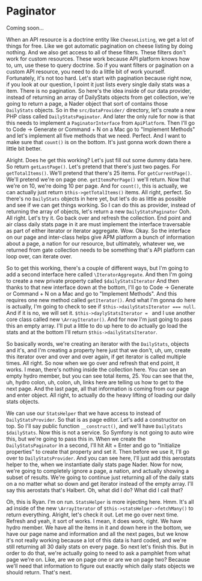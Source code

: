 # Paginator

Coming soon...

When an API resource is a doctrine entity like `CheeseListing`, we get a lot of things
for free. Like we got automatic pagination on cheese listing by doing nothing. And
we also get access to all of these filters. These filters don't work for custom
resources. These work because API platform knows how to, um, use these to query
doctrine. So if you want filters or pagination on a custom API resource, you need to
do a little bit of work yourself. Fortunately, it's not too hard. Let's start with
pagination because right now, if you look at our question, I point it just lists
every single daily stats was a item. There is no pagination. So here's the idea
inside of our data provider, instead of returning an array of DailyStats objects
from get collection, we're going to return a page, a Nader object that sort of
contains those `DailyStats` objects. So in the `src/DataProvider/` directory, let's
create a new PHP class called `DailyStatsPaginator`. And later the only rule for now is
that this needs to implement a `PaginatorInterface` from `ApiPlatform`. Then I'll go
to Code -> Generate or Command + N on a Mac go to "Implement Methods" and let's
implement all five methods that we need. Perfect. And I want to make sure that `count()`
is on the bottom. It's just gonna work down there a little bit better.

Alright. Does he get this working? Let's just fill out some dummy data here. So
return `getLastPage()`. Let's pretend that there's just two pages. For `getTotalItems()`.
We'll pretend that there's 25 items. For `getCurrentPage()`. We'll pretend we're on page
one. `getItemsPerPage()` we'll return. Now that we're on 10, we're doing 10 per page.
And for `count()`, this is actually, we can actually just return `$this->getTotalItems()`
items. All right, perfect. So there's no `DailyStats` objects in here yet, but let's
do as little as possible and see if we can get things working. So I can do this as
provider, instead of returning the array of objects, let's return a new `DailyStatsPaginator`
Ooh. All right. Let's try it. Go back over and refresh the
collection. End point and air class daily stats page in it are must implement the
interface traversable as part of either iterator or iterator aggregate. Wow. Okay. So
the interface on our page and inter-class helps give APM platform a bunch of
information about a page, a nation for our resource, but ultimately, whatever we, we
returned from gate collection needs to be something that's API platform can loop
over, can iterate over.

So to get this working, there's a couple of different ways, but I'm going to add a
second interface here called `\IteratorAggregate`.
And then I'm going to create a new private property called `$dailyStatsIterator` And
then thanks to that new interface down at the bottom, I'll go to Code -> Generate or
Command + N on a Mac and go to "Implement Methods". And this requires one new method
called `getIterator()`. And what I'm gonna do here is actually, I'm going to check to
see if `$this->dailyStatsIterator === null`. And if it is no, we will set it. 
`$this->daylyStatsIterator = ` and I use another core class called new `\ArrayIterator()`. 
And for now I'm just going to pass this an empty array. I'll put a little to do up here to do
actually go load the stats and at the bottom I'll return `$this->dailyStatsIterator`.

So basically words, we're creating an iterator with the `DailyStats`, objects and
it's, and I'm creating a property here just that we don't, uh, um, create this
iterator over and over and over again, if get iterator is called multiple times. All
right. So now when we go over and refresh that end point, it works. I mean, there's
nothing inside the collection here. You can see an empty hydro member, but you can
see total items, 25. You can see that the, uh, hydro colon, uh, colon, uh, links here
are telling us how to get to the next page. And the last page, all that information
is coming from our page and enter object. All right, to actually do the heavy lifting
of loading our daily stats objects.

We can use our `StatsHelper` that we have access to instead of `DailyStatsProvider`.
So that is as page editor. Let's add a constructor on top. So I'll say public
function `__construct()`, and we'll have `DailyStats $dailyStats`. Now this is
not a service. So Symfony is not going to auto wire this, but we're going to pass
this in. When we create the `DailyStatsPaginator` in a second, I'll hit Alt + Enter
and go to "Initialize properties" to create that property and set it. Then before we
use it, I'll go over to `DailyStatsProvider`. And you can see here, I'll just add this
aerostats helper to the, when we instantiate daily stats page Nader. Now for now,
we're going to completely ignore a page, a nation, and actually showing a subset of
results. We're going to continue just returning all of the daily stats on a no matter
what so down and get iterator instead of the empty array. I'll say this aerostats
that's Halbert. Oh, what did I do? What did I call that?

Oh, this is Ryan. I'm on run. `StatsHelper` is more injecting here. Hmm. It's all ad
inside of the new `\ArrayIterator` of `$this->statsHelper->fetchMany()` to
return everything. Alright, let's check it out. Let me go over next time. Refresh and
yeah, it sort of works. I mean, it does work, right. We have hydro member. We have
all the items in it and down here in the bottom, we have our page name and
information and all the next pages, but we know it's not really working because a lot
of this data is hard coded, and we're still returning all 30 daily stats on every
page. So next let's finish this. But in order to do that, we're actually going to
need to ask a pamphlet from what page we're on. Like, are we on page one or are we on
page two? Because we'll need that information to figure out exactly which daily stats
objects we should return. That's next.


